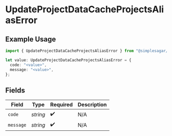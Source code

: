 # UpdateProjectDataCacheProjectsAliasError

## Example Usage

```typescript
import { UpdateProjectDataCacheProjectsAliasError } from "@simplesagar/vercel/models/updateprojectdatacacheop.js";

let value: UpdateProjectDataCacheProjectsAliasError = {
  code: "<value>",
  message: "<value>",
};
```

## Fields

| Field              | Type               | Required           | Description        |
| ------------------ | ------------------ | ------------------ | ------------------ |
| `code`             | *string*           | :heavy_check_mark: | N/A                |
| `message`          | *string*           | :heavy_check_mark: | N/A                |